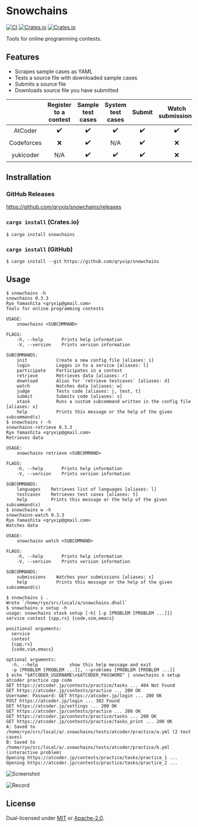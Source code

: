 # Snowchains

[![CI](https://github.com/qryxip/snowchains/workflows/CI/badge.svg)](https://github.com/qryxip/snowchains/actions?workflow=CI)
[![Crates.io](https://img.shields.io/crates/v/snowchains.svg)](https://crates.io/crates/snowchains)
[![Crates.io](https://img.shields.io/crates/l/snowchains.svg)](https://crates.io/crates/snowchains)
<!-- [![codecov](https://codecov.io/gh/qryxip/snowchains/branch/master/graph/badge.svg)](https://codecov.io/gh/qryxip/snowchains/branch/master) -->
<!-- https://github.com/srijs/deps.rs/pull/33 -->
<!-- [![dependency status](https://deps.rs/repo/github/qryxip/snowchains/status.svg)](https://deps.rs/repo/github/qryxip/snowchains) -->

Tools for online programming contests.

## Features

- Scrapes sample cases as YAML
- Tests a source file with downloaded sample cases
- Submits a source file
- Downloads source file you have submitted

|            | Register to a contest | Sample test cases  | System test cases     | Submit             | Watch submissions  |
| :--------: | :-------------------: | :----------------: | :-------------------: | :----------------: | :----------------: |
| AtCoder    | :heavy_check_mark:    | :heavy_check_mark: | :heavy_check_mark:    | :heavy_check_mark: | :heavy_check_mark: |
| Codeforces | :x:                   | :heavy_check_mark: | N/A                   | :heavy_check_mark: | :x:                |
| yukicoder  | N/A                   | :heavy_check_mark: | :heavy_check_mark:    | :heavy_check_mark: | :x:                |

## Instrallation

### GitHub Releases

<https://github.com/qryxip/snowchains/releases>

### `cargo install` (Crates.io)

```console
$ cargo install snowchains
```

### `cargo install` (GitHub)

```console
$ cargo install --git https://github.com/qryxip/snowchains
```

## Usage

```console
$ snowchains -h
snowchains 0.3.3
Ryo Yamashita <qryxip@gmail.com>
Tools for online programming contests

USAGE:
    snowchains <SUBCOMMAND>

FLAGS:
    -h, --help       Prints help information
    -V, --version    Prints version information

SUBCOMMANDS:
    init           Create a new config file [aliases: i]
    login          Logges in to a service [aliases: l]
    participate    Participates in a contest
    retrieve       Retrieves data [aliases: r]
    download       Alias for `retrieve testcases` [aliases: d]
    watch          Watches data [aliases: w]
    judge          Tests code [aliases: j, test, t]
    submit         Submits code [aliases: s]
    xtask          Runs a custom subcommand written in the config file [aliases: x]
    help           Prints this message or the help of the given subcommand(s)
$ snowchains r -h
snowchains-retrieve 0.3.3
Ryo Yamashita <qryxip@gmail.com>
Retrieves data

USAGE:
    snowchains retrieve <SUBCOMMAND>

FLAGS:
    -h, --help       Prints help information
    -V, --version    Prints version information

SUBCOMMANDS:
    languages    Retrieves list of languages [aliases: l]
    testcases    Retrieves test cases [aliases: t]
    help         Prints this message or the help of the given subcommand(s)
$ snowchains w -h
snowchains-watch 0.3.3
Ryo Yamashita <qryxip@gmail.com>
Watches data

USAGE:
    snowchains watch <SUBCOMMAND>

FLAGS:
    -h, --help       Prints help information
    -V, --version    Prints version information

SUBCOMMANDS:
    submissions    Watches your submissions [aliases: s]
    help           Prints this message or the help of the given subcommand(s)
```

```console
$ snowchains i .
Wrote `/home/ryo/src/local/a/snowchains.dhall`
$ snowchains x setup -h
usage: snowchains xtask setup [-h] [-p [PROBLEM [PROBLEM ...]]] service contest {cpp,rs} {code,vim,emacs}

positional arguments:
  service
  contest
  {cpp,rs}
  {code,vim,emacs}

optional arguments:
  -h, --help            show this help message and exit
  -p [PROBLEM [PROBLEM ...]], --problems [PROBLEM [PROBLEM ...]]
$ echo "$ATCODER_USERNAME\n$ATCODER_PASSWORD" | snowchains x setup atcoder practice cpp code
GET https://atcoder.jp/contests/practice/tasks ... 404 Not Found
GET https://atcoder.jp/contests/practice ... 200 OK
Username: Password: GET https://atcoder.jp/login ... 200 OK
POST https://atcoder.jp/login ... 302 Found
GET https://atcoder.jp/settings ... 200 OK
GET https://atcoder.jp/contests/practice ... 200 OK
GET https://atcoder.jp/contests/practice/tasks ... 200 OK
GET https://atcoder.jp/contests/practice/tasks_print ... 200 OK
A: Saved to /home/ryo/src/local/a/.snowchains/tests/atcoder/practice/a.yml (2 test cases)
B: Saved to /home/ryo/src/local/a/.snowchains/tests/atcoder/practice/b.yml (interactive problem)
Opening https://atcoder.jp/contests/practice/tasks/practice_1 ...
Opening https://atcoder.jp/contests/practice/tasks/practice_2 ...
```

![Screenshot](https://user-images.githubusercontent.com/14125495/88492107-56435300-cfe3-11ea-92fe-4ce950ebf1bc.png)

![Record](https://user-images.githubusercontent.com/14125495/88492159-b0dcaf00-cfe3-11ea-8daa-c1eb56d293d6.gif)

## License

Dual-licensed under [MIT](https://opensource.org/licenses/MIT) or [Apache-2.0](http://www.apache.org/licenses/LICENSE-2.0).
